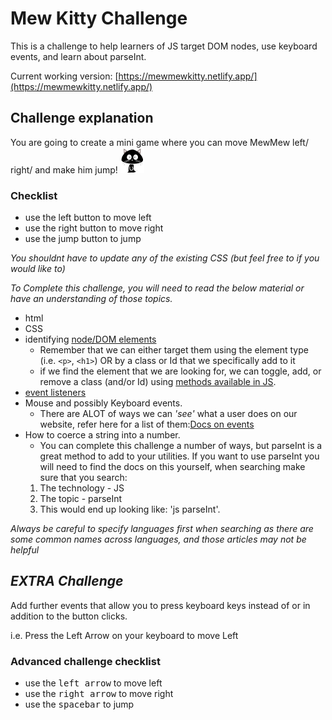 # Mew Kitty Challenge
This is a challenge to help learners of JS target DOM nodes, use keyboard events, and learn about parseInt.

Current working version: [https://mewmewkitty.netlify.app/](https://mewmewkitty.netlify.app/)


## Challenge explanation
You are going to create a mini game where you can move MewMew left/ right/ and make him jump! 
![Image of MewMew](./images/Cat.jpg)

### Checklist

- use the left button to move left
- use the right button to move right
- use the jump button to jump

*You shouldnt have to update any of the existing CSS (but feel free to if you would like to)*


*To Complete this challenge, you will need to read the below material or have an understanding of those topics.*

- html
- CSS
- identifying [node/DOM elements](https://www.w3schools.com/jsref/dom_obj_all.asp)
    - Remember that we can either target them using the element type (i.e. ```<p>```, ```<h1>```) OR
    by a class or Id that we specifically add to it
    - if we find the element that we are looking for, we can toggle, add, or remove a class (and/or Id) using [methods available in JS](https://www.w3schools.com/jsref/prop_element_classlist.asp).
- [event listeners](https://www.w3schools.com/js/js_htmldom_eventlistener.asp)
- Mouse and possibly Keyboard events.
    - There are ALOT of ways we can *'see'* what a user does on our website, refer here for a list of them:[Docs on events](https://www.w3schools.com/jsref/dom_obj_event.asp)
- How to coerce a string into a number.
    - You can complete this challenge a number of ways, but parseInt is a great method to add to your utilities.
    If you want to use parseInt you will need to find the docs on this yourself, when searching make sure that you search:
    1. The technology - JS
    2. The topic - parseInt
    3. This would end up looking like: 'js parseInt'.

*Always be careful to specify languages first when searching as there are some common names across languages, and those articles may not be helpful*



## *_EXTRA Challenge_*

Add further events that allow you to press keyboard keys instead of or in addition to the button clicks.

i.e. Press the Left Arrow on your keyboard to move Left

### Advanced challenge checklist
 
- use the <kbd>left arrow</kbd> to move left
- use the <kbd>right arrow</kbd> to move right
- use the <kbd>spacebar</kbd> to jump
